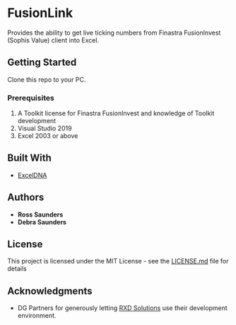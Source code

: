 # FusionLink

Provides the ability to get live ticking numbers from Finastra FusionInvest (Sophis Value) client into Excel. 

## Getting Started

Clone this repo to your PC.

### Prerequisites

1. A Toolkit license for Finastra FusionInvest and knowledge of Toolkit development
2. Visual Studio 2019
3. Excel 2003 or above

## Built With

* [ExcelDNA](https://excel-dna.net/)

## Authors

* **Ross Saunders** 
* **Debra Saunders**

## License

This project is licensed under the MIT License - see the [LICENSE.md](LICENSE.md) file for details

## Acknowledgments

* DG Partners for generously letting [RXD Solutions](http://www.rxdsolutions.co.uk/) use their development environment.
